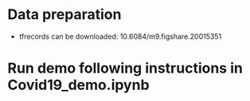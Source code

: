 # Data preparation
- tfrecords can be downloaded: 10.6084/m9.figshare.20015351

# Run demo following instructions in Covid19_demo.ipynb
